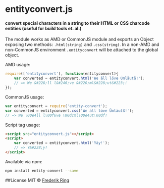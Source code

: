 # entityconvert.js
#### convert special characters in a string to their HTML or CSS charcode entities (useful for build tools et. al.)

The module works as AMD or CommonJS module and exports an Object exposing two methods: `.html(string)` and `.css(string)`. In a non-AMD and non-CommonJS environment `.entityconvert` will be attached to the global object.

AMD usage:
```javascript
require(['entityconvert'], function(entityconvert){
    var converted = entityconvert.html('We äll löve Ümläutß!');
    // => We &#228;ll l&#246;ve &#220;ml&#228;ut&#223;!
});
```

CommonJS usage:
```javascript
var entityconvert = require('entity-convert');
var converted = entityconvert.css('We äll löve Ümläutß!');
// => We \00e4ll l\00f6ve \00dcml\00e4ut\00df!
```

Script tag usage:
```html
<script src="entityconvert.js"></script>
<script>
	var converted = entityconvert.html('Yäy!');
	// => Y&#228;y!
</script>
```

Available via npm:
```sh
npm install entity-convert --save
```

##License
MIT © [Frederik Ring](http://www.frederikring.com)